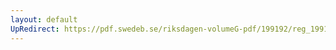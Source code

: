 ```yaml
---
layout: default
UpRedirect: https://pdf.swedeb.se/riksdagen-volumeG-pdf/199192/reg_199192/reg_199192_0315.pdf
---
```

